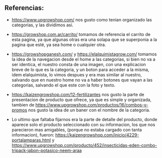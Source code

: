 ## Referencias:
- https://www.upgrowshop.com/ nos gusto como tenian organizado las categorias, y las dividimos asi.

- https://growshop.com.ar/carrito/ tomamos de referencia el carrito de esta pagina, ya que algunas otras era una solapa que se superponia a la pagina que esté, ya sea home o cualquier otra.

- https://growshopganesh.com/ y https://elalquimistagrow.com/ tomamos la idea de la navegacion desde el home a las categorias, si bien no va a ser identica, el nuestro consta de una imagen, con una explicacion breve de lo que es la categoria, y un boton para acceder a la misma, idem elalquimista, lo vimos despues y era mas similar al nuestro, salvando que en nuestro home no va a haber botones que vayan a las categorias, salvando el que este con la foto y texto.

- https://kaizengrowshop.com/12-fertilizantes nos gusto la parte de presentacion de producto que ofrece, ya que es simple y organizada, tambien de https://www.upgrowshop.com/productos/16/combos-y-promos nos gusto la idea de un baner con el nombre de la categoria.

- Lo ultimo que faltaba fijarnos era la parte de detalle del producto, donde aparece solo el producto seleccionado con su informacion, los que nos parecieron mas amigables, (porque no estaba cargado con tanta informacion), fueron: https://kaizengrowshop.com/inicio/4229-portalamparas.html y https://www.upgrowshop.com/producto/452/insecticidas-eden-combo-tripack-jabon-potasico-neem-araa